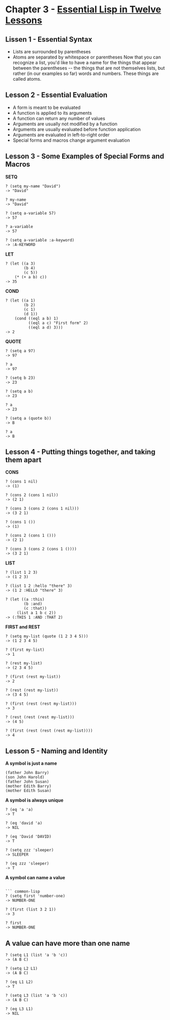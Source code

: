 # Chapter 3 - [Essential Lisp in Twelve Lessons](https://dept-info.labri.fr/~strandh/Teaching/MTP/Common/David-Lamkins/chapter03.html)

## Lissen 1 - Essential Syntax

- Lists are surrounded by parentheses
- Atoms are separated by whitespace or parentheses Now that you can recognize a list, you'd like to have a name for the things that appear between the parentheses -- the things that are not themselves lists, but rather (in our examples so far) words and numbers. These things are called atoms.

## Lesson 2 - Essential Evaluation
- A form is meant to be evaluated
- A function is applied to its arguments
- A function can return any number of values
- Arguments are usually not modified by a function
- Arguments are usually evaluated before function application
- Arguments are evaluated in left-to-right order
- Special forms and macros change argument evaluation

## Lesson 3 - Some Examples of Special Forms and Macros
**SETQ**

``` common-lisp
? (setq my-name "David")
-> "David"

? my-name
-> "David"

? (setq a-variable 57)
-> 57

? a-variable
-> 57

? (setq a-variable :a-keyword)
-> :A-KEYWORD
```


**LET**

``` common-lisp
? (let ((a 3)
        (b 4)
        (c 5))
    (* (+ a b) c))
-> 35
```

**COND**

``` common-lisp
? (let ((a 1)
        (b 2)
        (c 1)
        (d 1))
    (cond ((eql a b) 1)
          ((eql a c) "First form" 2)
          ((eql a d) 3)))
-> 2
```

**QUOTE**

``` common-lisp
? (setq a 97)
-> 97

? a
-> 97

? (setq b 23)
-> 23

? (setq a b)
-> 23

? a
-> 23

? (setq a (quote b))
-> B

? a
-> B
```


## Lesson 4 - Putting things together, and taking them apart
**CONS**

``` common-lisp
? (cons 1 nil)
-> (1)

? (cons 2 (cons 1 nil))
-> (2 1)

? (cons 3 (cons 2 (cons 1 nil)))
-> (3 2 1)

? (cons 1 ())
-> (1)

? (cons 2 (cons 1 ()))
-> (2 1)

? (cons 3 (cons 2 (cons 1 ())))
-> (3 2 1)
```

**LIST**

``` common-lisp
? (list 1 2 3)
-> (1 2 3)

? (list 1 2 :hello "there" 3)
-> (1 2 :HELLO "there" 3)

? (let ((a :this)
        (b :and)
        (c :that))
     (list a 1 b c 2))
-> (:THIS 1 :AND :THAT 2)
```

**FIRST and REST**

``` common-lisp
? (setq my-list (quote (1 2 3 4 5)))
-> (1 2 3 4 5)

? (first my-list)
-> 1

? (rest my-list)
-> (2 3 4 5)

? (first (rest my-list))
-> 2

? (rest (rest my-list))
-> (3 4 5)

? (first (rest (rest my-list)))
-> 3

? (rest (rest (rest my-list)))
-> (4 5)

? (first (rest (rest (rest my-list))))
-> 4
```

## Lesson 5 - Naming and Identity
**A symbol is just a name**

``` common-lisp
(father John Barry)
(son John Harold)
(father John Susan)
(mother Edith Barry)
(mother Edith Susan)
```

**A symbol is always unique**

``` common-lisp
? (eq 'a 'a)
-> T

? (eq 'david 'a)
-> NIL

? (eq 'David 'DAVID)
-> T

? (setq zzz 'sleeper)
-> SLEEPER

? (eq zzz 'sleeper)
-> T
```

**A symbol can name a value**

``` common-lisp

``` common-lisp
? (setq first 'number-one)
-> NUMBER-ONE

? (first (list 3 2 1))
-> 3

? first
-> NUMBER-ONE
```


## A value can have more than one name

``` common-lisp
? (setq L1 (list 'a 'b 'c))
-> (A B C)

? (setq L2 L1)
-> (A B C)

? (eq L1 L2)
-> T

? (setq L3 (list 'a 'b 'c))
-> (A B C)

? (eq L3 L1)
-> NIL
```
